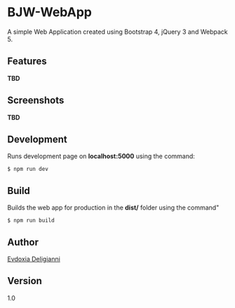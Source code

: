 # BJW-WebApp
A simple Web Application created using Bootstrap 4, jQuery 3 and Webpack 5.

## Features
**TBD**

## Screenshots
**TBD**

## Development
Runs development page on **localhost:5000** using the command:

```
$ npm run dev
```

## Build
Builds the web app for production in the **dist/** folder using the command"

```
$ npm run build
```

## Author
[Evdoxia Deligianni](https://github.com/evideli)

## Version
1.0

